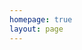 ```yaml
---
homepage: true
layout: page
---
```


<script setup>
// 1. 导入英文数据
import { slides, products } from '../.vitepress/data/en.ts'
</script>

<MainCarousel :slides="slides" />

<ProductCarousel :products="products" />